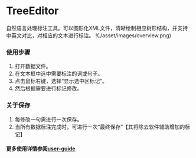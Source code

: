 # TreeEditor
自然语言处理标注工具。可以图形化XML文件，清晰绘制相应树形结构，并支持中英文对比，对相应的文本进行标注。
!(./asset/images/overview.png)

### 使用步骤
1. 打开数据文件。
2. 在文本框中选中需要标注的词或句子。
3. 点击鼠标右键，选择“显示选中区标记”。
4. 然后根据需要进行标记修改。

### 关于保存
1. 每修改一句需进行一次保存。
2. 当所有数据标注完成时，可进行一次“最终保存”【其将除去软件辅助增加的标记】

#### 更多使用详情参阅[user-guide](./user-guide.pdf)

